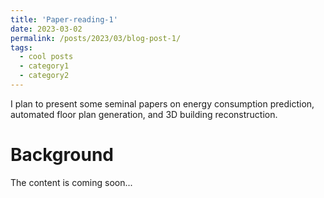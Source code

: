 ```yaml
---
title: 'Paper-reading-1'
date: 2023-03-02
permalink: /posts/2023/03/blog-post-1/
tags:
  - cool posts
  - category1
  - category2
---
```


I plan to present some seminal papers on energy consumption prediction, automated floor plan generation, and 3D building reconstruction.

Background
======
The content is coming soon...

